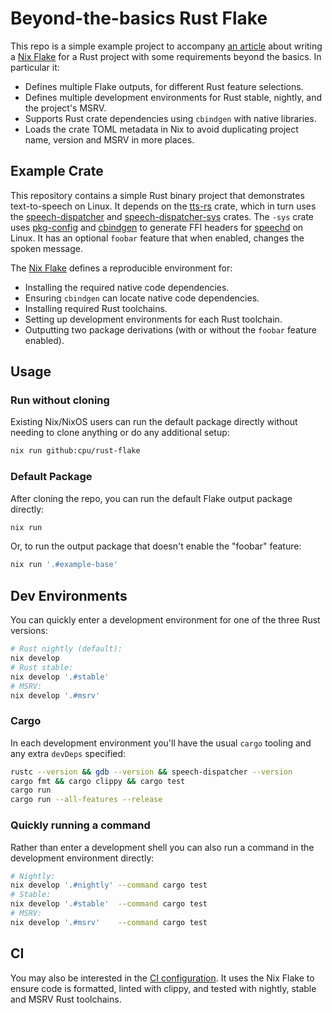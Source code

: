 # Beyond-the-basics Rust Flake

This repo is a simple example project to accompany [an article] about writing
a [Nix Flake] for a Rust project with some requirements beyond the basics. In
particular it:

* Defines multiple Flake outputs, for different Rust feature selections.
* Defines multiple development environments for Rust stable, nightly, and the
  project's MSRV.
* Supports Rust crate dependencies using `cbindgen` with native libraries.
* Loads the crate TOML metadata in Nix to avoid duplicating project name,
  version and MSRV in more places.

## Example Crate

This repository contains a simple Rust binary project that demonstrates
text-to-speech on Linux. It depends on the [tts-rs] crate, which in turn uses
the [speech-dispatcher] and [speech-dispatcher-sys] crates. The `-sys` crate
uses [pkg-config] and [cbindgen] to generate FFI headers for [speechd] on Linux.
It has an optional `foobar` feature that when enabled, changes the spoken
message.

The [Nix Flake] defines a reproducible environment for:

* Installing the required native code dependencies.
* Ensuring `cbindgen` can locate native code dependencies.
* Installing required Rust toolchains.
* Setting up development environments for each Rust toolchain.
* Outputting two package derivations (with or without the `foobar` feature enabled).

## Usage

### Run without cloning

Existing Nix/NixOS users can run the default package directly without needing to
clone anything or do any additional setup:

```bash
nix run github:cpu/rust-flake
```

### Default Package

After cloning the repo, you can run the default Flake output package directly:

```bash
nix run
```

Or, to run the output package that doesn't enable the "foobar" feature:

```bash
nix run '.#example-base'
```

## Dev Environments

You can quickly enter a development environment for one of the three Rust
versions:

```bash
# Rust nightly (default):
nix develop
# Rust stable:
nix develop '.#stable'
# MSRV:
nix develop '.#msrv'
```

### Cargo

In each development environment you'll have the usual `cargo` tooling and any
extra `devDeps` specified:

```bash
rustc --version && gdb --version && speech-dispatcher --version
cargo fmt && cargo clippy && cargo test
cargo run
cargo run --all-features --release
```

### Quickly running a command

Rather than enter a development shell you can also run a command in the
development environment directly:

```bash
# Nightly:
nix develop '.#nightly' --command cargo test
# Stable:
nix develop '.#stable'  --command cargo test
# MSRV:
nix develop '.#msrv'    --command cargo test
```

## CI

You may also be interested in the [CI configuration]. It uses the Nix Flake to
ensure code is formatted, linted with clippy, and tested with nightly, stable
and MSRV Rust toolchains.

[Nix Flake]: ./flake.nix
[tts-rs]: https://crates.io/crates/tts
[speech-dispatcher]: https://crates.io/crates/speech-dispatcher
[speech-dispatcher-sys]: https://crates.io/crates/speech-dispatcher-sys
[speechd]: https://wiki.archlinux.org/title/Speech_dispatcher
[an article]: https://log.woodweb.ca/articles/rust-flake/
[pkg-config]: https://www.freedesktop.org/wiki/Software/pkg-config/
[cbindgen]: https://github.com/mozilla/cbindgen
[CI configuration]: ./.github/workflows/nix.yml
